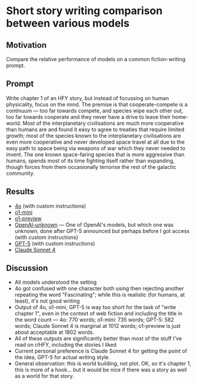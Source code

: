 # Short story writing comparison between various models

## Motivation

Compare the relative performance of models on a common fiction-writing prompt.

## Prompt

Write chapter 1 of an HFY story, but instead of focussing on human physicality, focus on the mind. The premise is that cooperate-compete is a continuum — too far towards compete, and species wipe each other out, too far towards cooperate and they never have a drive to leave their home-world. Most of the interplanetary civilisations are much more cooperative than humans are and found it easy to agree to treaties that require limited growth; most of the species known to the interplanetary civilisations are even more cooperative and never developed space travel at all due to the easy path to space being via weapons of war which they never needed to invent. The one known space-faring species that is more aggressive than humans, spends most of its time fighting itself rather than expanding, though forces from them occasionally terrorise the rest of the galactic community.

## Results

* [4o](4o.md) (with custom instructions)
* [o1-mini](o1-mini.md)
* [o1-preview](o1-preview.md)
* [OpenAI-unknown](OpenAI-unknown.md) — One of OpenAI's models, but which one was unknown, done after GPT-5 announced but perhaps before I got access (with custom instructions)
* [GPT-5](GPT-5.md) (with custom instructions)
* [Claude Sonnet 4](Claude-Sonnet-4.md)


## Discussion

* All models understood the setting
* 4o got confused with one character both using then rejecting another repeating the word "Fascinating"; while this is realistic (for humans, at least), it's not good writing
* Output of 4o, o1-mini, GPT-5 is way too short for the task of "write chapter 1", even in the context of web fiction and including the title in the word count — 4o: 770 words; o1-mini: 735 words; GPT-5: 582 words; Claude Sonnet 4 is marginal at 1012 words; o1-preview is just about acceptable at 1802 words.
* All of these outputs are significantly better than most of the stuff I've read on r/HFY, including the stories I liked
* Current personal preference is Claude Sonnet 4 for getting the point of the idea, GPT-5 for actual writing style.
* General observation: this is world building, not plot. OK, so it's chapter 1, this is more of a hook… but it would be nice if there was a story as well as a world for that story.
